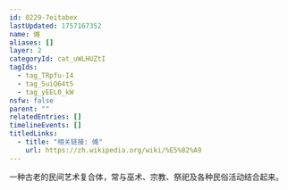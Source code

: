 ```yaml
---
id: 0229-7eitabex
lastUpdated: 1757167352
name: 傩
aliases: []
layer: 2
categoryId: cat_uWLHUZtI
tagIds:
  - tag_TRpfu-I4
  - tag_5uiQ64t5
  - tag_yEEL0_kW
nsfw: false
parent: ""
relatedEntries: []
timelineEvents: []
titledLinks:
  - title: "相关链接: 傩"
    url: https://zh.wikipedia.org/wiki/%E5%82%A9
---
```


一种古老的民间艺术复合体，常与巫术、宗教、祭祀及各种民俗活动结合起来。